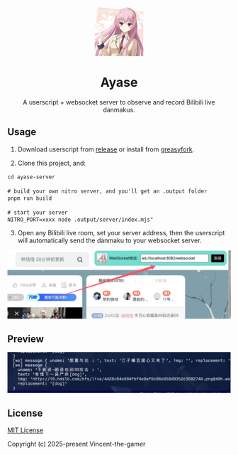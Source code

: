 <div align="center">
    <img src="./.github/ayase.png" style="height: 110px;"/>
    <h1>Ayase</h1>
    <p>A userscript + websocket server to observe and record Bilibili live danmakus.</p>
</div>

## Usage

1. Download userscript from [release](https://github.com/Vincent-the-gamer/ayase/releases)
or install from [greasyfork](https://greasyfork.org/zh-CN/scripts/553774-ayase).

2. Clone this project, and:
```shell
cd ayase-server

# build your own nitro server, and you'll get an .output folder
pnpm run build

# start your server
NITRO_PORT=xxxx node .output/server/index.mjs"
```
3. Open any Bilibili live room, set your server address, then the userscript will automatically send the danmaku to your websocket server.

![usage](./.github/usage.png)

## Preview

![preview](./.github/preview.png)

## License

[MIT License](./LICENSE.md)

Copyright (c) 2025-present Vincent-the-gamer

